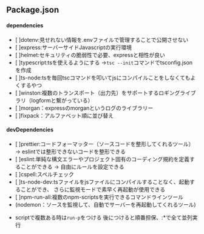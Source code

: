 ## Package.json

#### dependencies
- [ ]dotenv:見せれない情報を.envファイルで管理することで公開させない
- [ ]express:サーバーサイドJavascriptの実行環境
- [ ]helmet:セキュリティの脆弱性で必要、expressと相性が良い
- [ ]typescript:tsを使えるようにする
&rarr;`tsc --init`コマンドでtsconfig.jsonを作成
- [ ]ts-node:tsを毎回tscコマンドを叩いてjsにコンパイルことをしなくてもよくするやつ
- [ ]winston:複数のトランスポート（出力先）をサポートするロギングライブラリ（logformと繋がっている）
- [ ]morgan：expressのmorganというログのライブラリー
- [ ]fixpack：アルファベット順に並び替え

#### devDependencies
- [ ]prettier:コードフォーマッター（ソースコードを整形してくれるツール）
&rarr; eslintでは整形できないコードを整形できる
- [ ]eslint:単純な構文エラーやプロジェクト固有のコーディング規約を定義することができる
&rarr; 自由にルールを設定できる
- [ ]cspell:スペルチェック
- [ ]ts-node-dev:tsファイルをjsファイルにコンパイルすることなく、起動することができ、
さらに監視モードで素早く再起動が使用できる
- [ ]npm-run-all:複数のnpm-scriptsを実行できるコマンドラインツール
- (nodemon：ソースを監視して、自動でサーバーを再起動してくれるツール)
* scriptで複数ある時は`run-p`をつける 後につけると順番担保、:*で全て並列実行